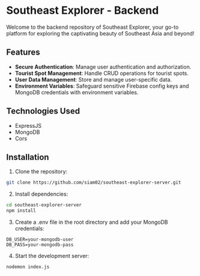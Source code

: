 # Southeast Explorer - Backend

Welcome to the backend repository of Southeast Explorer, your go-to platform for exploring the captivating beauty of Southeast Asia and beyond!

## Features

- **Secure Authentication**: Manage user authentication and authorization.
- **Tourist Spot Management**: Handle CRUD operations for tourist spots.
- **User Data Management**: Store and manage user-specific data.
- **Environment Variables**: Safeguard sensitive Firebase config keys and MongoDB credentials with environment variables.

## Technologies Used
- ExpressJS
- MongoDB
- Cors

## Installation

1. Clone the repository:

```bash
git clone https://github.com/siam02/southeast-explorer-server.git
```

2. Install dependencies:

```bash
cd southeast-explorer-server
npm install
```

3. Create a .env file in the root directory and add your MongoDB credentials:

 ```env
DB_USER=your-mongodb-user
DB_PASS=your-mongodb-pass
```

4. Start the development server:

```bash
nodemon index.js
```
